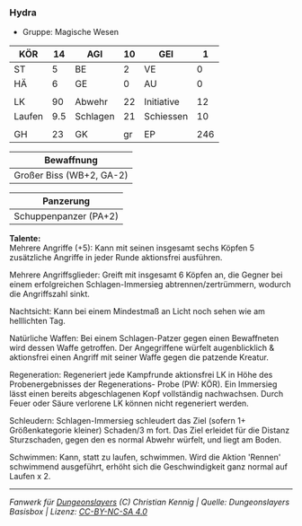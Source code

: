 ### Hydra  
- Gruppe: Magische Wesen  

| KÖR | 14 | AGI | 10 | GEI | 1 |
| --- | --- | --- | --- | --- | --- |
| ST | 5 | BE | 2 | VE | 0 |
| HÄ | 6 | GE | 0 | AU | 0 |
|  |  |  |  |  |  |
| LK | 90 | Abwehr | 22 | Initiative | 12 |
| Laufen | 9.5 | Schlagen | 21 | Schiessen | 10 |
|  |  |  |  |  |  |
| GH | 23 | GK | gr | EP | 246 |


| Bewaffnung |
| --- |
| Großer Biss (WB+2, GA-2) |


| Panzerung |
| --- |
| Schuppenpanzer (PA+2) |


**Talente:**  
Mehrere Angriffe (+5): Kann mit seinen insgesamt sechs Köpfen 5 zusätzliche Angriffe in jeder Runde aktionsfrei ausführen.

Mehrere Angriffsglieder: Greift mit insgesamt 6 Köpfen an, die Gegner bei einem erfolgreichen Schlagen-Immersieg abtrennen/zertrümmern, wodurch die Angriffszahl sinkt.

Nachtsicht: Kann bei einem Mindestmaß an Licht noch sehen wie am helllichten Tag.

Natürliche Waffen: Bei einem Schlagen-Patzer gegen einen Bewaffneten wird dessen Waffe getroffen. Der Angegriffene würfelt augenblicklich & aktionsfrei einen Angriff mit seiner Waffe gegen die patzende Kreatur.

Regeneration: Regeneriert jede Kampfrunde aktionsfrei LK in Höhe des Probenergebnisses der Regenerations- Probe (PW: KÖR). Ein Immersieg lässt einen bereits abgeschlagenen Kopf vollständig nachwachsen. Durch Feuer oder Säure verlorene LK können nicht regeneriert werden.

Schleudern: Schlagen-Immersieg schleudert das Ziel (sofern 1+ Größenkategorie kleiner) Schaden/3 m fort. Das Ziel erleidet für die Distanz Sturzschaden, gegen den es normal Abwehr würfelt, und liegt am Boden.

Schwimmen: Kann, statt zu laufen, schwimmen. Wird die Aktion 'Rennen' schwimmend ausgeführt, erhöht sich die Geschwindigkeit ganz normal auf Laufen x 2.





___
*Fanwerk für [Dungeonslayers](https://www.dungeonslayers.net/) (C) Christian Kennig | Quelle: Dungeonslayers Basisbox | Lizenz: [CC-BY-NC-SA 4.0](https://creativecommons.org/licenses/by-nc-sa/4.0/deed.de)*